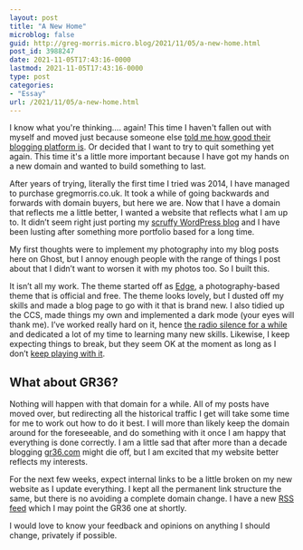 ```yaml
---
layout: post
title: "A New Home"
microblog: false
guid: http://greg-morris.micro.blog/2021/11/05/a-new-home.html
post_id: 3988247
date: 2021-11-05T17:43:16-0000
lastmod: 2021-11-05T17:43:16-0000
type: post
categories:
- "Essay"
url: /2021/11/05/a-new-home.html
---
```

<p>I know what you're thinking…. again! This time I haven't fallen out with myself and moved just because someone else <a href="https://gregmorris.co.uk/blog/migrating-from-wordpress/">told me how good their blogging platform is</a>. Or decided that I want to try to quit something yet again. This time it's a little more important because I have got my hands on a new domain and wanted to build something to last.</p><p>After years of trying, literally the first time I tried was 2014, I have managed to purchase gregmorris.co.uk. It took a while of going backwards and forwards with domain buyers, but here we are. Now that I have a domain that reflects me a little better, I wanted a website that reflects what I am up to. It didn’t seem right just porting my <a href="https://gr36.com/">scruffy WordPress blog</a> and I have been lusting after something more portfolio based for a long time.</p><p>My first thoughts were to implement my photography into my blog posts here on Ghost, but I annoy enough people with the range of things I post about that I didn’t want to worsen it with my photos too. So I built this.</p><p>It isn’t all my work. The theme started off as <a href="https://github.com/TryGhost/Edge">Edge</a>, a photography-based theme that is official and free. The theme looks lovely, but I dusted off my skills and made a blog page to go with it that is brand new. I also tidied up the CCS, made things my own and implemented a dark mode (your eyes will thank me). I’ve worked really hard on it, hence <a href="https://twitter.com/GR36/status/1456334349880680459?s=20">the radio silence for a while</a> and dedicated a lot of my time to learning many new skills. Likewise, I keep expecting things to break, but they seem OK at the moment as long as I don’t <a href="https://gregmorris.co.uk/i-need-to/">keep playing with it</a>.</p><h2 id="what-about-gr36">What about GR36?</h2><p>Nothing will happen with that domain for a while. All of my posts have moved over, but redirecting all the historical traffic I get will take some time for me to work out how to do it best. I will more than likely keep the domain around for the foreseeable, and do something with it once I am happy that everything is done correctly. I am a little sad that after more than a decade blogging <a href="http://gr36.com/">gr36.com</a> might die off, but I am excited that my website better reflects my interests.</p><p>For the next few weeks, expect internal links to be a little broken on my new website as I update everything. I kept all the permanent link structure the same, but there is no avoiding a complete domain change. I have a new <a href="https://gregmorris.co.uk/rss/">RSS feed</a> which I may point the GR36 one at shortly.</p><p>I would love to know your feedback and opinions on anything I should change, privately if possible.</p>
